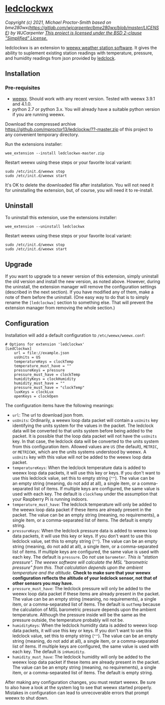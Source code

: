 # [ledclockwx](https://github.com/mproctor13/ledclockwx)
_Copyright (c) 2021, Michael Proctor-Smith based on bme280wx(https://gitlab.com/wjcarpenter/bme280wx/blob/master/LICENSE) by WJCarpenter_
_[This project is licensed under the BSD 2-clause "Simplified" License.](https://github.com/mproctor13/ledclockwx/blob/master/LICENSE)_

ledclockwx is an extension to [weewx weather station software](https://weewx.com).
It gives the ability to suplement existing station readings with temperature,
pressure, and humidity readings from json provided by
[ledclock](https://github.com/mproctor13/ledclockwx).

## Installation
### Pre-requisites
* [weewx](https://weewx.com). Should work with any recent version. Tested with weewx 3.9.1 and 4.1.0.
* python 2.7 or python 3.x. You will already have a suitable python version if you are running weewx.

Download the compressed archive https://github.com/mproctor13/ledclockw/??-master.zip of this project to any convenient temporary directory.

Run the extensions installer:
```
wee_extension --install ledclockwx-master.zip
```
Restart weewx using these steps or your favorite local variant:
```
sudo /etc/init.d/weewx stop
sudo /etc/init.d/weewx start
```
It's OK to delete the downloaded file after installation.
You will not need it for uninstalling the extension, but, of course, you will need it to re-install.

## Uninstall

To uninstall this extension, use the extensions installer:
```
wee_extension --uninstall ledclockwx
```
Restart weewx using these steps or your favorite local variant:
```
sudo /etc/init.d/weewx stop
sudo /etc/init.d/weewx start
```
## Upgrade
If you want to upgrade to a newer version of this extension,
simply uninstall the old version and install the new version, as noted above.
However, during the uninstall, the extension manager will remove the configuration settings (described in the next section).
If you have modified any of them, make a note of them before the uninstall.
(One easy way to do that is to simply rename the `[ledclockwx]` section to something else.
That will prevent the extension manager from removing the whole section.)

## Configuration
Installation will add a default configuration to `/etc/weewx/weewx.conf`:
```
# Options for extension 'ledclockwx'
[LedClockwx]
    url = file://example.json
    usUnits = US
    temperatureKeys = clockTemp
    temperature_must_have = ""
    pressureKeys = pressure
    pressure_must_have = clockTemp
    humidityKeys = clockHumidity
    humidity_must_have = ""
    pressure_must_have = "clockTemp"
    luxKeys = clockLux
    openKeys = clockOpen
```
The configuration items have the following meanings:

* `url`: The url to download json from.
* `usUnits`: Ordinarily, a weewx loop data packet will contain a `usUnits` key identifying the units system for the values in the packet.
  The ledclock data will be converted to that units system before being added to the packet.
  It is possible that the loop data packet will not have the `usUnits` key.
  In that case, the ledclock data will be converted to the units system from this configuration item.
  Allowed values are `US` (the default), `METRIC`, or `METRICWX`,
  which are the units systems understood by weewx.
  A `usUnits` key with this value will _not_ be added to the weewx loop data packet.
* `temperatureKeys`: When the ledclock temperature data is added to weewx loop data packets, it will use this key or keys.
  If you don't want to use this ledclock value, set this to empty string (`""`).
  The value can be an empty string (meaning, do not add at all), a single item, or a comma-separated list of items.
  If multiple keys are configured, the same value is used with each key.
  The default is `clockTemp` under the assumption that your Raspberry Pi is running indoors.
* `temperature_must_have`: The ledclock temperature will only be added to the weewx loop data packet if these items are already present in the packet.
  The value can be an empty string (meaning, no requirements), a single item, or a comma-separated list of items.
  The default is empty string.
* `pressureKeys`: When the ledclock pressure data is added to weewx loop data packets, it will use this key or keys.
  If you don't want to use this ledclock value, set this to empty string (`""`).
  The value can be an empty string (meaning, do not add at all), a single item, or a comma-separated list of items.
  If multiple keys are configured, the same value is used with each key.
  The default is `pressure`. Do _not_ use `barometer`.
  _This is "station pressure". The weewx software will calculate the MSL "barometric pressure" from this.
  That calculation depends upon the ambient temperature and the altitude._
  **Check to make sure that your weewx configuration reflects the altitude of your ledclock sensor, not that of other sensors you may have.**
* `pressure_must_have`: The ledclock pressure will only be added to the weewx loop data packet if these items are already present in the packet.
  The value can be an empty string (meaning, no requirements), a single item, or a comma-separated list of items.
  The default is `outTemp` because the calculation of MSL barometric pressure depends upon the ambient temperature.
  Although the pressure inside will be the same as the pressure outside, the temperature probably will not be.
* `humidityKeys`: When the ledclock humidity data is added to weewx loop data packets, it will use this key or keys.
  If you don't want to use this ledclock value, set this to empty string (`""`).
  The value can be an empty string (meaning, do not add at all), a single item, or a comma-separated list of items.
  If multiple keys are configured, the same value is used with each key.
  The default is `inHumidity`.
* `humidity_must_have`: The ledclock humidity will only be added to the weewx loop data packet if these items are already present in the packet.
  The value can be an empty string (meaning, no requirements), a single item, or a comma-separated list of items.
  The default is empty string.

After making any configuration changes, you must restart weewx.
Be sure to also have a look at the system log to see that weewx started properly.
Mistakes in configuration can lead to unrecoverable errors that prompt weewx to shut down.
